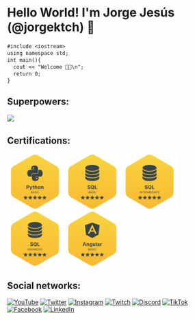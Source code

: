 # Hello World! I'm Jorge Jesús (@jorgektch) 👋
```
#include <iostream>
using namespace std;
int main(){
  cout << "Welcome 🖖🏻\n";
  return 0;
}
```

## Superpowers:
![](https://github-readme-stats.vercel.app/api/top-langs/?username=JorgeKtch&layout=compact)

## Certifications:
<a href="https://www.hackerrank.com/certificates/b3c31da9484e"><img src="https://github.com/jorgektch/jorgektch/blob/main/bagges/hackerrank-python-basic.png" height=130 alt="Python (Basic) Certificate - Jorge Jesús Quispe Villaverde"></a>
<a href="https://www.hackerrank.com/certificates/a58d89c7f22e"><img src="https://github.com/jorgektch/jorgektch/blob/main/bagges/hackerrank-sql-basic.png" height=130 alt="SQL (Basic) Certificate - Jorge Jesús Quispe Villaverde"></a>
<a href="https://www.hackerrank.com/certificates/43a835ad0e20"><img src="https://github.com/jorgektch/jorgektch/blob/main/bagges/hackerrank-sql-intermediate.png" height=130 alt="SQL (Intermediate) Certificate - Jorge Jesús Quispe Villaverde"></a>
<a href="https://www.hackerrank.com/certificates/918114e94f07"><img src="https://github.com/jorgektch/jorgektch/blob/main/bagges/hackerrank-sql-advanced.png" height=130 alt="SQL (Advanced) Certificate - Jorge Jesús Quispe Villaverde"></a>
<a href="https://www.hackerrank.com/certificates/abc426dd3bab"><img src="https://github.com/jorgektch/jorgektch/blob/main/bagges/hackerrank-angular-basic.png" height=130 alt="Angular (Basic) Certificate - Jorge Jesús Quispe Villaverde"></a>

## Social networks:

[![YouTube](https://img.shields.io/badge/YouTube-Jorge_Ktch-FF0000?style=for-the-badge&logo=youtube&logoColor=white&labelColor=101010)](https://youtube.com/@jorgektch)
[![Twitter](https://img.shields.io/badge/Twitter-@JorgeKtch-1DA1F2?style=for-the-badge&logo=twitter&logoColor=white&labelColor=101010)](https://twitter.com/jorgektch)
[![Instagram](https://img.shields.io/badge/Instagram-@JorgeKtch-E4405F?style=for-the-badge&logo=instagram&logoColor=white&labelColor=101010)](https://instagram.com/jorgektch)
[![Twitch](https://img.shields.io/badge/Twitch-JorgeKtch-9146FF?style=for-the-badge&logo=twitch&logoColor=white&labelColor=101010)](https://twitch.tv/jorgektch)
[![Discord](https://img.shields.io/badge/Discord-JorgeKtch-5865F2?style=for-the-badge&logo=discord&logoColor=white&labelColor=101010)](https://discord.gg/bNf9MrN2)
[![TikTok](https://img.shields.io/badge/TikTok-@JorgeKtch-69C9D0?style=for-the-badge&logo=tiktok&logoColor=white&labelColor=101010)](https://tiktok.com/@jorgektch)
[![Facebook](https://img.shields.io/badge/Facebook-@JorgeKtch-1877F2?style=for-the-badge&logo=facebook&logoColor=white&labelColor=101010)](https://facebook.com/jorgektch)
[![LinkedIn](https://img.shields.io/badge/LinkedIn-Jorge_Jesús-0077B5?style=for-the-badge&logo=linkedin&logoColor=white&labelColor=101010)](https://www.linkedin.com/in/jorgejesusquispevillaverde)
